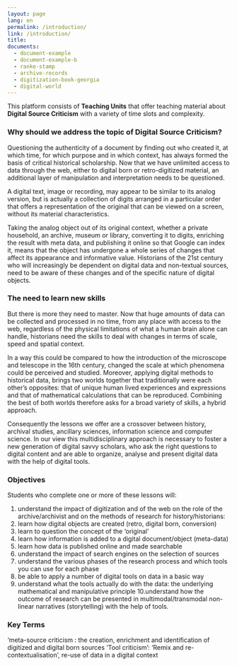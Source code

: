 ```yaml
---
layout: page
lang: en
permalink: /introduction/
link: /introduction/
title: 
documents:
  - document-example
  - document-example-b
  - ranke-stamp
  - archive-records
  - digitization-book-georgia
  - digital-world 
---
```



This platform consists of  **Teaching Units** that offer teaching material about **Digital Source Criticism** with a variety of time slots and complexity. 


<!-- more -->

<!-- 
Each teaching unit starts off with a **short audiovisual clip** combined with a **quiz**, and is followed by a series of **assignments**. The last part consists of a **tutorial for a workshop** with the aim of creating a digital object. 
 -->

### Why should we address the topic of Digital Source Criticism? 

Questioning the authenticity of a document  by finding out who created it, at which time, for which purpose and in which context, has always formed the basis of critical historical scholarship. Now that we have unlimited access to data through the web, either to digital born or retro-digitized material, an additional layer of manipulation and interpretation needs to be questioned. 


[](ranke-stamp,archive-records)


A digital text, image or recording, may appear to be similar to its analog version, but is actually a collection of digits arranged in a particular order that offers a representation of the original that can be viewed on a screen, without its material characteristics.

Taking the analog object out of its original context, whether a private household, an archive, museum or library,  converting it to digits, enriching the result with meta data, and publishing it online so that  Google can index it, means that the object has undergone a whole series of changes that affect its appearance and informative value. Historians of the 21st century who will increasingly be dependent on digital data and non-textual sources, need to be aware of these changes and of the specific nature of digital objects.

[](digitization-book-georgia,digital-world)

### The need to learn new skills

But there is more they need to master. Now that huge amounts of data can be collected and processed in no time, from any place with access to the web, regardless of the physical limitations of what a human brain alone can handle, historians need the skills to deal with changes in terms of scale, speed and spatial context. 

In a way this could be compared to how the introduction of the microscope and telescope in the 16th century, changed the scale at which phenomena could be perceived and studied. Moreover, applying digital methods to historical data, brings two worlds together that traditionally were each other’s opposites:  that of unique human lived experiences and expressions and that of mathematical calculations that can be reproduced. Combining the best of both worlds therefore asks for a broad variety of skills, a hybrid approach. 

Consequently the  lessons we offer are a crossover between history, archival studies, ancillary sciences, information science and computer science.  In our view this multidisciplinary approach is necessary to foster a new generation of digital savvy scholars, who ask the right questions to digital content and are able to organize, analyse and present digital data with the help of digital tools. 


### Objectives 

Students who complete one or more of these lessons will:

1. understand the impact of digitization and of the web on the role of the archive/archivist and on the methods of research for history/historians:
2. learn how digital objects are created (retro, digital born, conversion)
3. learn to question the concept of the ‘original’
4. learn how information is added to a digital document/object (meta-data)
5. learn how data is published online and made searchable
6. understand the impact of search engines on the selection of sources
7. understand the various phases of the research process and which tools you can use for each phase 
8. be able to apply a number of digital tools on data in a basic way
9. understand what the tools actually do with the data: the underlying mathematical and manipulative principle
10.understand how the outcome of research can be presented in multimodal/transmodal non-linear narratives (storytelling) with the help of tools.

### Key Terms 
  
 ‘meta-source criticism :  the creation, enrichment and identification of digitized and digital born sources 
 ‘Tool criticism’:
 ‘Remix and re-contextualisation’, re-use of data in a digital context 
 


